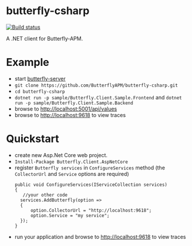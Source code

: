 # butterfly-csharp
[![Build status](https://ci.appveyor.com/api/projects/status/2t22kvna6nokj80n?svg=true)](https://ci.appveyor.com/project/liuhaoyang/butterfly-csharp)  

A .NET client for Butterfly-APM.  

# Example
* start [butterfly-server](https://github.com/ButterflyAPM/butterfly)
* `git clone https://github.com/ButterflyAPM/butterfly-csharp.git`
* `cd butterfly-csharp`
* `dotnet run -p sample/Butterfly.Client.Sample.Frontend` and `dotnet run -p sample/Butterfly.Client.Sample.Backend`
* browse to [http://localhost:5001/api/values](http://localhost:5001/api/values)
* browse to [http://localhost:9618](http://localhost:9618) to view traces

# Quickstart
* create new Asp.Net Core web project.
* `Install-Package Butterfly.Client.AspNetCore`
* register `Butterfly services`  in `ConfigureServices` method (the `CollectorUrl` and `Service` options are required)
  ```
  public void ConfigureServices(IServiceCollection services)
  {
     //your other code 
    services.AddButterfly(option =>
    {
        option.CollectorUrl = "http://localhost:9618";
        option.Service = "my service";
    });
  }
  ```
* run your application and browse to [http://localhost:9618](http://localhost:9618) to view traces
